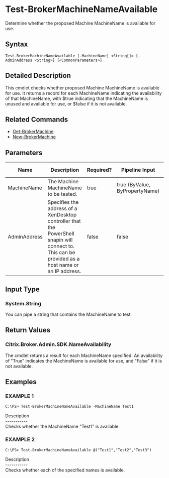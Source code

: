 ﻿# Test-BrokerMachineNameAvailable

   Determine whether the proposed Machine MachineName is available for use.

## Syntax
```
Test-BrokerMachineNameAvailable [-MachineName] <String[]> [-AdminAddress <String>] [<CommonParameters>]
```

## Detailed Description
   This cmdlet checks whether proposed Machine MachineName is available for use. It returns a record for each MachineName indicating the availability of that MachineName, with $true indicating that the MachineName is unused and available for use, or $false if it is not available.

## Related Commands
  * [Get-BrokerMachine](Get-BrokerMachine.html)
  * [New-BrokerMachine](New-BrokerMachine.html)
## Parameters

| Name   | Description | Required? | Pipeline Input | Default Value |
| --- | --- | --- | --- | --- |
| MachineName | The Machine MachineName to be tested. | true | true (ByValue, ByPropertyName) |  |
| AdminAddress | Specifies the address of a XenDesktop controller that the PowerShell snapin will connect to. This can be provided as a host name or an IP address. | false | false | Localhost. Once a value is provided by any cmdlet, this value will become the default. |

## Input Type
### System.String
   You can pipe a string that contains the MachineName to test.
## Return Values
### Citrix.Broker.Admin.SDK.NameAvailability
   The cmdlet returns a result for each MachineName specified. An availability of "True" indicates the MachineName is available for use, and "False" if it is not available.
## Examples

### EXAMPLE 1
```
C:\PS> Test-BrokerMachineNameAvailable -MachineName Test1
```
   Description<br>-----------<br>Checks whether the MachineName "Test1" is available.
### EXAMPLE 2
```
C:\PS> Test-BrokerMachineNameAvailable @("Test1","Test2","Test3")
```
   Description<br>-----------<br>Checks whether each of the specified names is available.
